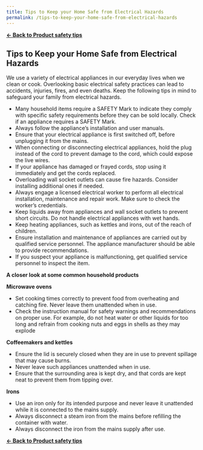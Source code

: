 ```yaml
---
title: Tips to Keep your Home Safe from Electrical Hazards
permalink: /tips-to-keep-your-home-safe-from-electrical-hazards
---
```


**[&#8592; Back to Product safety tips](/consumers/product-safety-tips/electronics-and-appliances)**

## Tips to Keep your Home Safe from Electrical Hazards
We use a variety of electrical appliances in our everyday lives when we clean or cook. Overlooking basic electrical safety practices can lead to accidents, injuries, fires, and even deaths. Keep the following tips in mind to safeguard your family from electrical hazards.
* Many household items require a SAFETY Mark to indicate they comply with specific safety requirements before they can be sold locally. Check if an appliance requires a SAFETY Mark.
* Always follow the appliance’s installation and user manuals.
* Ensure that your electrical appliance is first switched off, before unplugging it from the mains.
* When connecting or disconnecting electrical appliances, hold the plug instead of the cord to prevent damage to the cord, which could expose the live wires.
* If your appliance has damaged or frayed cords, stop using it immediately and get the cords replaced.
* Overloading wall socket outlets can cause fire hazards. Consider installing additional ones if needed.
* Always engage a licensed electrical worker to perform all electrical installation, maintenance and repair work. Make sure to check the worker’s credentials.
* Keep liquids away from appliances and wall socket outlets to prevent short circuits. Do not handle electrical appliances with wet hands.
* Keep heating appliances, such as kettles and irons, out of the reach of children.
* Ensure installation and maintenance of appliances are carried out by qualified service personnel. The appliance manufacturer should be able to provide recommendations.
* If you suspect your appliance is malfunctioning, get qualified service personnel to inspect the item.

**A closer look at some common household products**

**Microwave ovens**
* Set cooking times correctly to prevent food from overheating and catching fire. Never leave them unattended when in use.
* Check the instruction manual for safety warnings and recommendations on proper use. For example, do not heat water or other liquids for too long and refrain from cooking nuts and eggs in shells as they may explode

**Coffeemakers and kettles**
* Ensure the lid is securely closed when they are in use to prevent spillage that may cause burns.
* Never leave such appliances unattended when in use.
* Ensure that the surrounding area is kept dry, and that cords are kept neat to prevent them from tipping over.

**Irons**
* Use an iron only for its intended purpose and never leave it unattended while it is connected to the mains supply.
* Always disconnect a steam iron from the mains before refilling the container with water.
* Always disconnect the iron from the mains supply after use.

**[&#8592; Back to Product safety tips](/consumers/product-safety-tips/electronics-and-appliances)**





